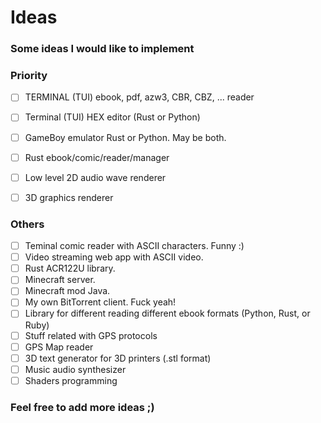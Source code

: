 # Ideas
### Some ideas I would like to implement

### Priority

- [ ] TERMINAL (TUI) ebook, pdf, azw3, CBR, CBZ, ... reader 
- [ ] Terminal (TUI) HEX editor (Rust or Python)
- [ ] GameBoy emulator Rust or Python. May be both.
- [ ] Rust ebook/comic/reader/manager
- [ ] Low level 2D audio wave renderer
- [ ] 3D graphics renderer




### Others
- [ ] Teminal comic reader with ASCII characters. Funny :)
- [ ] Video streaming web app with ASCII video.
- [ ] Rust ACR122U library.
- [ ] Minecraft server.
- [ ] Minecraft mod Java.
- [ ] My own BitTorrent client. Fuck yeah!
- [ ] Library for different reading different ebook formats (Python, Rust, or Ruby)
- [ ] Stuff related with GPS protocols
- [ ] GPS Map reader
- [ ] 3D text generator for 3D printers (.stl format) 
- [ ] Music audio synthesizer 
- [ ] Shaders programming

### Feel free to add more ideas ;)
